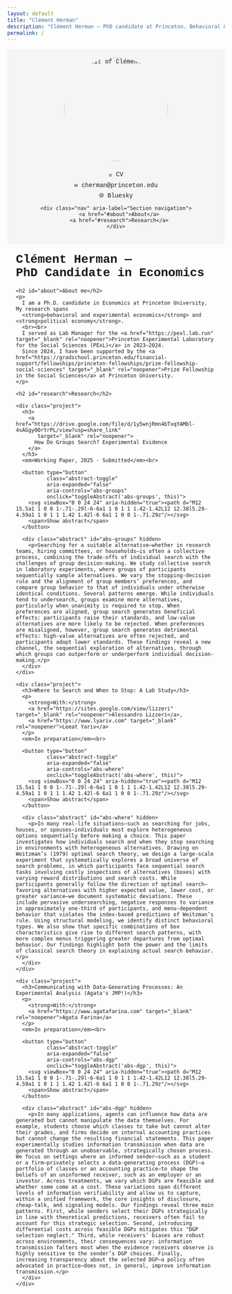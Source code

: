 ```yaml
---
layout: default
title: "Clément Herman"
description: "Clément Herman — PhD candidate at Princeton. Behavioral & experimental economics, political economy. Research on collective (group) search, stopping rules, and decision-making."
permalink: /
---
```


<style>
  :root{
    --accent:#111;             /* button text/icon */
    --accent-bg:#f1f1f1;       /* button background */
    --accent-bg-hover:#e7e7e7; /* hover */
    --ring:#8ab4f8;            /* focus ring */
    --abstract-bg:#fafafa;     /* abstract panel bg */
  }

  body { font-family: "Courier New", Courier, monospace; }
  .container { display:flex; flex-wrap:wrap; max-width:1000px; margin:0 auto; }
  .sidebar { flex:1 1 30%; padding:20px; background-color:#f5f5f5; min-width:200px; box-sizing:border-box; text-align:center; }
  .sidebar img { border-radius:50%; width:240px; height:240px; object-fit:cover; margin-bottom:15px; }
  .sidebar a { display:block; margin:8px 0; text-decoration:none; }
  .main-content { flex:1 1 70%; padding:20px; box-sizing:border-box; }
  h1 { margin-top:0; }
  .project { margin-bottom:40px; }
  .nav { margin:10px 0 20px; }
  .nav a { margin-right:12px; }

  /* ---------- Abstract toggle button ---------- */
  .abstract-toggle{
    --pad-y: 6px; --pad-x: 12px; --radius: 999px;
    display:inline-flex; align-items:center; gap:8px;
    padding: var(--pad-y) var(--pad-x);
    border:1px solid #ddd; border-radius: var(--radius);
    background: var(--accent-bg);
    color: var(--accent); font-weight:600; letter-spacing:.2px;
    cursor:pointer; user-select:none;
    transition: background .15s ease, transform .06s ease;
  }
  .abstract-toggle:hover{ background: var(--accent-bg-hover); }
  .abstract-toggle:active{ transform: translateY(1px); }
  .abstract-toggle:focus-visible{
    outline: 3px solid var(--ring);
    outline-offset: 2px;
  }
  .abstract-toggle svg{ width:14px; height:14px; transition: transform .2s ease; }
  .abstract-toggle[aria-expanded="true"] svg{ transform: rotate(180deg); }

  /* ---------- Abstract panel with smooth expand ---------- */
  .abstract[hidden]{
    display:block;               /* keep flow for transition */
    max-height:0;
    padding:0;
    overflow:hidden;
    border-color: transparent;
  }
  .abstract{
    display:block;
    background: var(--abstract-bg);
    border:1px solid #eee;
    border-radius:12px;
    margin-top:10px;
    padding:12px 14px;
    line-height:1.45;
    transition: max-height .25s ease, padding .2s ease, border-color .2s ease;
    max-height: 1000px;          /* sufficiently large */
  }

  @media (prefers-reduced-motion: reduce){
    .abstract{ transition:none; }
    .abstract-toggle svg{ transition:none; }
  }
</style>

<div class="container">

  <div class="sidebar">
    <img src="photo_clement_edit.png" alt="Portrait of Clément Herman" loading="lazy" width="140" height="140">
    <a href="https://drive.google.com/file/d/1TrC1MCd6kxQlAt9jsvOpUZAS79TmcFaq/view?usp=share_link" target="_blank" rel="noopener">📄 CV</a>
    <a href="mailto:cherman@princeton.edu">✉️ cherman@princeton.edu</a>
    <a href="https://bsky.app/profile/clemherm.bsky.social" target="_blank" rel="me noopener">🌐 Bluesky</a>

    <div class="nav" aria-label="Section navigation">
      <a href="#about">About</a>
      <a href="#research">Research</a>
    </div>
  </div>

  <div class="main-content">
    <h1>Clément Herman — <br> PhD Candidate in Economics</h1>

    <h2 id="about">About me</h2>
    <p>
      I am a Ph.D. candidate in Economics at Princeton University. My research spans
      <strong>behavioral and experimental economics</strong> and <strong>political economy</strong>.
      <br><br>
      I served as Lab Manager for the <a href="https://pexl.lab.run" target="_blank" rel="noopener">Princeton Experimental Laboratory for the Social Sciences (PExL)</a> in 2023–2024.
      Since 2024, I have been supported by the <a href="https://gradschool.princeton.edu/financial-support/fellowships/princeton-fellowships/prize-fellowship-social-sciences" target="_blank" rel="noopener">Prize Fellowship in the Social Sciences</a> at Princeton University.
    </p>

    <h2 id="research">Research</h2>

    <div class="project">
      <h3>
        <a href="https://drive.google.com/file/d/1y5wnjRmn4bTxqYAMbl-4sAGgy0OrtrPL/view?usp=share_link"
           target="_blank" rel="noopener">
          How Do Groups Search? Experimental Evidence
        </a>
      </h3>
      <em>Working Paper, 2025 · Submitted</em><br>

      <button type="button"
              class="abstract-toggle"
              aria-expanded="false"
              aria-controls="abs-groups"
              onclick="toggleAbstract('abs-groups', this)">
        <svg viewBox="0 0 24 24" aria-hidden="true"><path d="M12 15.5a1 1 0 0 1-.71-.29l-6-6a1 1 0 1 1 1.42-1.42L12 12.38l5.29-4.59a1 1 0 1 1 1.42 1.42l-6 6a1 1 0 0 1-.71.29z"/></svg>
        <span>Show abstract</span>
      </button>

      <div class="abstract" id="abs-groups" hidden>
        <p>Searching for a suitable alternative—whether in research teams, hiring committees, or households—is often a collective process, combining the trade-offs of individual search with the challenges of group decision-making. We study collective search in laboratory experiments, where groups of participants sequentially sample alternatives. We vary the stopping-decision rule and the alignment of group members’ preferences, and compare group behavior to that of individuals under otherwise identical conditions. Several patterns emerge. While individuals tend to undersearch, groups examine more alternatives, particularly when unanimity is required to stop. When preferences are aligned, group search generates beneficial effects: participants raise their standards, and low-value alternatives are more likely to be rejected. When preferences are misaligned, however, group search generates detrimental effects: high-value alternatives are often rejected, and participants adopt lower standards. These findings reveal a new channel, the sequential exploration of alternatives, through which groups can outperform or underperform individual decision-making.</p>
      </div>
    </div>

    <div class="project">
      <h3>Where to Search and When to Stop: A Lab Study</h3>
      <p>
        <strong>With:</strong>
        <a href="https://sites.google.com/view/lizzeri" target="_blank" rel="noopener">Alessandro Lizzeri</a>,
        <a href="https://www.lyariv.com" target="_blank" rel="noopener">Leeat Yariv</a>
      </p>
      <em>In preparation</em><br>

      <button type="button"
              class="abstract-toggle"
              aria-expanded="false"
              aria-controls="abs-where"
              onclick="toggleAbstract('abs-where', this)">
        <svg viewBox="0 0 24 24" aria-hidden="true"><path d="M12 15.5a1 1 0 0 1-.71-.29l-6-6a1 1 0 1 1 1.42-1.42L12 12.38l5.29-4.59a1 1 0 1 1 1.42 1.42l-6 6a1 1 0 0 1-.71.29z"/></svg>
        <span>Show abstract</span>
      </button>

      <div class="abstract" id="abs-where" hidden>
        <p>In many real-life situations—such as searching for jobs, houses, or spouses—individuals must explore heterogeneous options sequentially before making a choice. This paper investigates how individuals search and when they stop searching in environments with heterogeneous alternatives. Drawing on Weitzman’s (1979) optimal search theory, we design a large-scale experiment that systematically explores a broad universe of search problems, in which participants face sequential search tasks involving costly inspections of alternatives (boxes) with varying reward distributions and search costs. While participants generally follow the direction of optimal search—favoring alternatives with higher expected value, lower cost, or greater variance—we document systematic deviations. These include pervasive undersearching, negative responses to variance in approximately one-third of participants, and menu-dependent behavior that violates the index-based predictions of Weitzman’s rule. Using structural modeling, we identify distinct behavioral types. We also show that specific combinations of box characteristics give rise to different search patterns, with more complex menus triggering greater departures from optimal behavior. Our findings highlight both the power and the limits of classical search theory in explaining actual search behavior.</p>
      </div>
    </div>

    <div class="project">
      <h3>Communicating with Data-Generating Processes: An Experimental Analysis (Agata's JMP!)</h3>
      <p>
        <strong>With:</strong>
        <a href="https://www.agatafarina.com" target="_blank" rel="noopener">Agata Farina</a>
      </p>
      <em>In preparation</em><br>

      <button type="button"
              class="abstract-toggle"
              aria-expanded="false"
              aria-controls="abs-dgp"
              onclick="toggleAbstract('abs-dgp', this)">
        <svg viewBox="0 0 24 24" aria-hidden="true"><path d="M12 15.5a1 1 0 0 1-.71-.29l-6-6a1 1 0 1 1 1.42-1.42L12 12.38l5.29-4.59a1 1 0 1 1 1.42 1.42l-6 6a1 1 0 0 1-.71.29z"/></svg>
        <span>Show abstract</span>
      </button>

      <div class="abstract" id="abs-dgp" hidden>
        <p>In many applications, agents can influence how data are generated but cannot manipulate the data themselves. For example, students choose which classes to take but cannot alter their grades, and firms decide on internal accounting practices but cannot change the resulting financial statements. This paper experimentally studies information transmission when data are generated through an unobservable, strategically chosen process. We focus on settings where an informed sender—such as a student or a firm—privately selects a data-generating process (DGP)—a portfolio of classes or an accounting practice—to shape the beliefs of an uninformed receiver, such as an employer or an investor. Across treatments, we vary which DGPs are feasible and whether some come at a cost. These variations span different levels of information verifiability and allow us to capture, within a unified framework, the core insights of disclosure, cheap-talk, and signaling models. Our findings reveal three main patterns. First, while senders select their DGPs strategically in line with theoretical predictions, receivers often fail to account for this strategic selection. Second, introducing differential costs across feasible DGPs mitigates this "DGP selection neglect." Third, while receivers’ biases are robust across environments, their consequences vary: information transmission falters most when the evidence receivers observe is highly sensitive to the sender’s DGP choices. Finally, increasing transparency about the selected DGP—a policy often advocated in practice—does not, in general, improve information transmission.</p>
      </div>
    </div>

  </div>
</div>

<script>
function toggleAbstract(id, btn){
  const panel = document.getElementById(id);
  const expanded = btn.getAttribute('aria-expanded') === 'true';
  btn.setAttribute('aria-expanded', String(!expanded));
  const label = btn.querySelector('span');
  if(label) label.textContent = expanded ? 'Show abstract' : 'Hide abstract';

  if(expanded){
    // closing
    panel.style.maxHeight = panel.scrollHeight + 'px';
    requestAnimationFrame(()=>{
      panel.setAttribute('hidden','');
      panel.style.maxHeight = null;
    });
  } else {
    // opening
    panel.removeAttribute('hidden');
    const target = panel.scrollHeight;
    panel.style.maxHeight = '0px';
    requestAnimationFrame(()=>{
      panel.style.maxHeight = target + 'px';
      panel.addEventListener('transitionend', function tidy(e){
        if(e.propertyName === 'max-height'){
          panel.style.maxHeight = null;
          panel.removeEventListener('transitionend', tidy);
        }
      });
    });
  }
}
</script>

<!-- =================== -->
<!-- Minimal JSON-LD SEO -->
<!-- =================== -->
<script type="application/ld+json">
{
  "@context": "https://schema.org",
  "@type": "Person",
  "name": "Clément Herman",
  "jobTitle": "PhD Candidate in Economics",
  "affiliation": {
    "@type": "CollegeOrUniversity",
    "name": "Princeton University"
  },
  "email": "mailto:cherman@princeton.edu",
  "url": "https://clement-herman.com",
  "sameAs": [
    "https://bsky.app/profile/clemherm.bsky.social",
    "https://scholar.google.com/scholar?q=Cl%C3%A9ment+Herman"
  ]
}
</script>

<script type="application/ld+json">
{
  "@context": "https://schema.org",
  "@type": "ScholarlyArticle",
  "name": "How Do Groups Search? Experimental Evidence",
  "author": {
    "@type": "Person",
    "name": "Clément Herman"
  },
  "inLanguage": "en",
  "datePublished": "2025",
  "url": "https://drive.google.com/file/d/1y5wnjRmn4bTxqYAMbl-4sAGgy0OrtrPL/view?usp=share_link",
  "isAccessibleForFree": true
}
</script>
